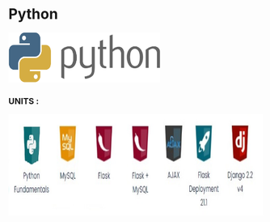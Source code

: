 # Python

<img src="https://github.com/MohamedAmineHammi/Python-Stack-CODING-DOJO/blob/main/Symbole%20Python.png" width="300" height="100">

### UNITS :
<img src="https://github.com/MohamedAmineHammi/Python-Stack-CODING-DOJO/blob/main/Python%20Stack.jpg" width="700" height="200">



